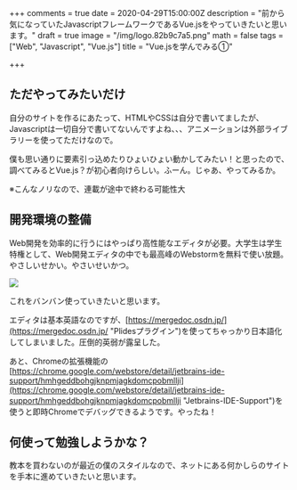 +++
comments = true
date = 2020-04-29T15:00:00Z
description = "前から気になっていたJavascriptフレームワークであるVue.jsをやっていきたいと思います。"
draft = true
image = "/img/logo.82b9c7a5.png"
math = false
tags = ["Web", "Javascript", "Vue.js"]
title = "Vue.jsを学んでみる①"

+++
## ただやってみたいだけ

自分のサイトを作るにあたって、HTMLやCSSは自分で書いてましたが、Javascriptは一切自分で書いてないんですよね、、、アニメーションは外部ライブラリーを使ってただけなので。

僕も思い通りに要素引っ込めたりひょいひょい動かしてみたい！と思ったので、調べてみるとVue.js？が初心者向けらしい。ふーん。じゃあ、やってみるか。

※こんなノリなので、連載が途中で終わる可能性大

## 開発環境の整備

Web開発を効率的に行うにはやっぱり高性能なエディタが必要。大学生は学生特権として、Web開発エディタの中でも最高峰のWebstormを無料で使い放題。やさしいせかい。やさいせいかつ。

![](/img/webstorm.png)

これをバンバン使っていきたいと思います。

エディタは基本英語なのですが、[https://mergedoc.osdn.jp/](https://mergedoc.osdn.jp/ "Plidesプラグイン")を使ってちゃっかり日本語化してしまいました。圧倒的英弱が露呈した。

あと、Chromeの拡張機能の[https://chrome.google.com/webstore/detail/jetbrains-ide-support/hmhgeddbohgjknpmjagkdomcpobmllji](https://chrome.google.com/webstore/detail/jetbrains-ide-support/hmhgeddbohgjknpmjagkdomcpobmllji "Jetbrains-IDE-Support")を使うと即時Chromeでデバッグできるようです。やったね！

## 何使って勉強しようかな？

教本を買わないのが最近の僕のスタイルなので、ネットにある何かしらのサイトを手本に進めていきたいと思います。